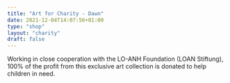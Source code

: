 ```yaml
---
title: "Art for Charity - Dawn"
date: 2021-12-04T14:07:56+01:00
type: "shop"
layout: "charity"
draft: false
---
```

Working in close cooperation with the LO-ANH Foundation (LOAN Stiftung), 100% of the profit from this exclusive art collection is donated to help children in need.